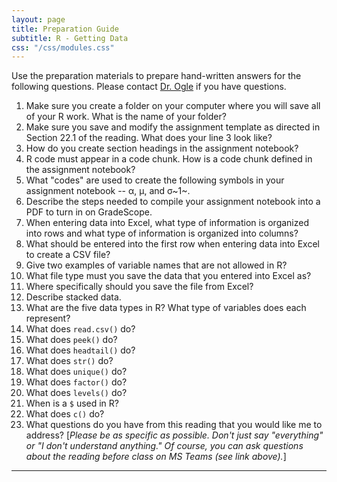 ```yaml
---
layout: page
title: Preparation Guide
subtitle: R - Getting Data
css: "/css/modules.css"
---
```


<div class="alert alert-warning">
Use the preparation materials to prepare hand-written answers for the following questions. Please contact <a href="https://teams.microsoft.com/l/channel/19%3ad26a8cc37740458aaf93fe10815c9eb1%40thread.tacv2/Questions%2520-%2520Preparation%2520Guide?groupId=1c605bf3-86b9-4b57-8b0c-1753c67bf54a&tenantId=b70d8bab-80b6-4766-b5da-fcfdabdf71c7" target="_blank">Dr. Ogle</a> if you have questions.
</div>

1. Make sure you create a folder on your computer where you will save all of your R work. What is the name of your folder?
1. Make sure you save and modify the assignment template as directed in Section 22.1 of the reading. What does your line 3 look like?
1. How do you create section headings in the assignment notebook?
1. R code must appear in a code chunk. How is a code chunk defined in the assignment notebook?
1. What "codes" are used to create the following symbols in your assignment notebook --  &alpha;, &mu;, and &sigma;~1~.
1. Describe the steps needed to compile your assignment notebook into a PDF to turn in on GradeScope.
1. When entering data into Excel, what type of information is organized into rows and what type of information is organized into columns?
1. What should be entered into the first row when entering data into Excel to create a CSV file?
1. Give two examples of variable names that are not allowed in R?
1. What file type must you save the data that you entered into Excel as?
1. Where specifically should you save the file from Excel?
1. Describe stacked data.
1. What are the five data types in R? What type of variables does each represent?
1. What does `read.csv()` do?
1. What does `peek()` do?
1. What does `headtail()` do?
1. What does `str()` do?
1. What does `unique()` do?
1. What does `factor()` do?
1. What does `levels()` do?
1. When is a `$` used in R?
1. What does `c()` do?
1. What questions do you have from this reading that you would like me to address? [*Please be as specific as possible. Don't just say "everything" or "I don't understand anything." Of course, you can ask questions about the reading before class on MS Teams (see link above).*]

----
